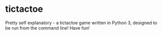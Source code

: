 # tictactoe
Pretty self explanatory - a tictactoe game written in Python 3, designed to be run from the command line! Have fun!
